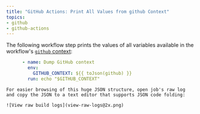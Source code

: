 ```yaml
---
title: "GitHub Actions: Print All Values from github Context"
topics:
- github
- github-actions
---
```


The following workflow step prints the values of all variables available in the workflow's [`github` context](https://docs.github.com/en/actions/learn-github-actions/contexts#github-context):

```yaml
      - name: Dump GitHub context
        env:
          GITHUB_CONTEXT: ${{ toJson(github) }}
        run: echo "$GITHUB_CONTEXT"
```

```tip
For easier browsing of this huge JSON structure, open job's raw log and copy the JSON to a text editor that supports JSON code folding:

![View raw build logs](view-raw-logs@2x.png)
```

